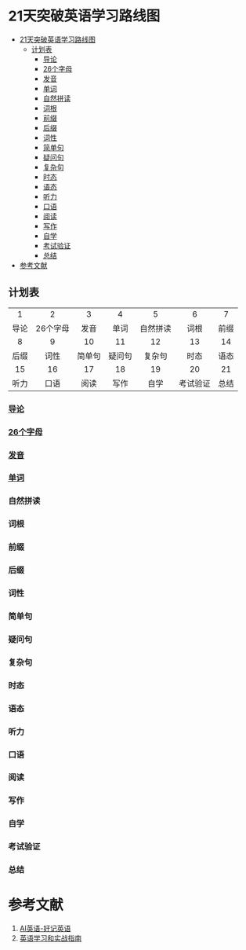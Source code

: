 # 21天突破英语学习路线图

- [21天突破英语学习路线图](#21天突破英语学习路线图)
  - [计划表](#计划表)
    - [导论](#导论)
    - [26个字母](#26个字母)
    - [发音](#发音)
    - [单词](#单词)
    - [自然拼读](#自然拼读)
    - [词根](#词根)
    - [前缀](#前缀)
    - [后缀](#后缀)
    - [词性](#词性)
    - [简单句](#简单句)
    - [疑问句](#疑问句)
    - [复杂句](#复杂句)
    - [时态](#时态)
    - [语态](#语态)
    - [听力](#听力)
    - [口语](#口语)
    - [阅读](#阅读)
    - [写作](#写作)
    - [自学](#自学)
    - [考试验证](#考试验证)
    - [总结](#总结)
- [参考文献](#参考文献)

## 计划表

|       |          |        |        |          |          |       |
| :---: | :------: | :----: | :----: | :------: | :------: | :---: |
|   1   |    2     |   3    |   4    |    5     |    6     |   7   |
| 导论  | 26个字母 |  发音  |  单词  | 自然拼读 |   词根   | 前缀  |
|   8   |    9     |   10   |   11   |    12    |    13    |  14   |
| 后缀  |   词性   | 简单句 | 疑问句 |  复杂句  |   时态   | 语态  |
|  15   |    16    |   17   |   18   |    19    |    20    |  21   |
| 听力  |   口语   |  阅读  |  写作  |   自学   | 考试验证 | 总结  |

### [导论](导论.md)

### [26个字母](26个字母.md)

### [发音](发音.md)

### [单词](单词.md)

### 自然拼读

### 词根

### 前缀

### 后缀

### 词性

### 简单句

### 疑问句

### 复杂句

### 时态

### 语态

### 听力

### 口语

### 阅读

### 写作

### 自学

### 考试验证

### 总结

# 参考文献

1. [AI英语-好记英语](https://www.xianglesong.com)
2. [英语学习和实战指南](https://english.xianglesong.com)
